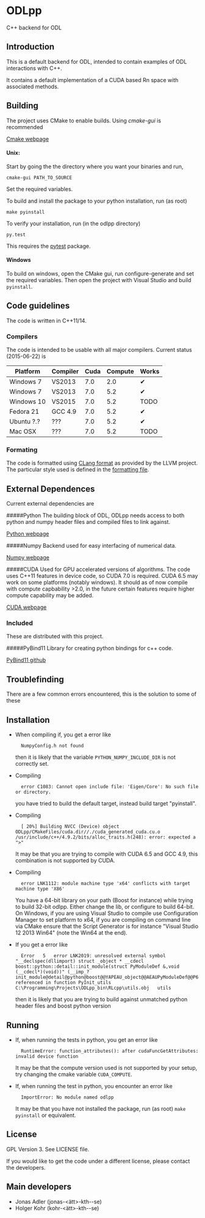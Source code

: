 ODLpp
=====

C++ backend for ODL

Introduction
--------------------
This is a default backend for ODL, intended to contain examples of ODL interactions with C++.

It contains a default implementation of a CUDA based Rn space with associated methods.

Building
--------------------
The project uses CMake to enable builds. Using *cmake-gui* is recommended

[Cmake webpage](http://www.cmake.org/)

#### Unix:
Start by going the the directory where you want your binaries and run,

    cmake-gui PATH_TO_SOURCE

Set the required variables.

To build and install the package to your python installation, run (as root)

    make pyinstall

To verify your installation, run (in the odlpp directory)

    py.test

This requires the [pytest](http://pytest.org/latest/) package.

#### Windows

To build on windows, open the CMake gui, run configure-generate and set the required variables. Then open the project with Visual Studio and build `pyinstall`.

Code guidelines
--------------------
The code is written in C++11/14.

### Compilers
The code is intended to be usable with all major compilers. Current status (2015-06-22) is

| Platform     	| Compiler 	| Cuda 	| Compute 	| Works 	|
|--------------	|----------	|------	|---------	|-------	|
| Windows 7    	| VS2013   	| 7.0  	| 2.0     	| ✔     	|
| Windows 7    	| VS2013   	| 7.0  	| 5.2     	| ✔     	|
| Windows 10   	| VS2015   	| 7.0  	| 5.2     	| TODO  	|
| Fedora 21    	| GCC 4.9  	| 7.0  	| 5.2     	| ✔     	|
| Ubuntu ?.? 	| ???      	| 7.0  	| 5.2     	| ✔     	|
| Mac OSX 	| ???      	| 7.0  	| 5.2     	| TODO     	|

### Formating
The code is formatted using [CLang format](http://clang.llvm.org/docs/ClangFormat.html) as provided by the LLVM project. The particular style used is defined in the [formatting file](_clang-format).

External Dependences
--------------------
Current external dependencies are

#####Python
The building block of ODL, ODLpp needs access to both python and numpy header files and compiled files to link against.

[Python webpage](https://www.python.org/)

#####Numpy
Backend used for easy interfacing of numerical data.

[Numpy webpage](http://www.numpy.org/)

#####CUDA
Used for GPU accelerated versions of algorithms. The code uses C++11 features in device code, so CUDA 7.0 is required. CUDA 6.5 may work on some platforms (notably windows). It should as of now compile with compute capbability >2.0, in the future certain features require higher compute capability may be added.

[CUDA webpage](https://developer.nvidia.com/cuda-downloads)

### Included
These are distributed with this project.

#####PyBind11
Library for creating python bindings for c++ code.

[PyBind11 github](https://github.com/wjakob/pybind11)

Troublefinding
--------------
There are a few common errors encountered, this is the solution to some of these

## Installation
* When compiling if, you get a error like

        NumpyConfig.h not found

    then it is likely that the variable `PYTHON_NUMPY_INCLUDE_DIR` is not correctly set.

* Compiling

        error C1083: Cannot open include file: 'Eigen/Core': No such file or directory.

    you have tried to build the default target, instead build target "pyinstall".


* Compiling

        [ 20%] Building NVCC (Device) object ODLpp/CMakeFiles/cuda.dir//./cuda_generated_cuda.cu.o /usr/include/c++/4.9.2/bits/alloc_traits.h(248): error: expected a ">"

    It may be that you are trying to compile with CUDA 6.5 and GCC 4.9, this combination is not supported by CUDA.

* Compiling

        error LNK1112: module machine type 'x64' conflicts with target machine type 'X86'

    You have a 64-bit library on your path (Boost for instance) while trying to build 32-bit odlpp. Either change the lib, or configure to build 64-bit. On Windows, if you are using Visual Studio to compile use Configuration Manager to set platform to x64, if you are compiling on command line via CMake ensure that the Script Generator is for instance "Visual Studio 12 2013 Win64" (note the Win64 at the end).


* If you get a error like

        Error	5	error LNK2019: unresolved external symbol "__declspec(dllimport) struct _object * __cdecl boost::python::detail::init_module(struct PyModuleDef &,void (__cdecl*)(void))" (__imp_?init_module@detail@python@boost@@YAPEAU_object@@AEAUPyModuleDef@@P6AXXZ@Z) referenced in function PyInit_utils	C:\Programming\Projects\ODLpp_bin\RLcpp\utils.obj	utils

    then it is likely that you are trying to build against unmatched python header files and boost python version

## Running

* If, when running the tests in python, you get an error like

        RuntimeError: function_attributes(): after cudaFuncGetAttributes: invalid device function

    It may be that the compute version used is not supported by your setup, try changing the cmake variable `CUDA_COMPUTE`.

* If, when running the test in python, you encounter an error like

        ImportError: No module named odlpp

    It may be that you have not installed the package, run (as root) `make pyinstall` or equivalent.
    
License
-------

GPL Version 3. See LICENSE file.

If you would like to get the code under a different license, please contact the
developers.

Main developers
---------------

- Jonas Adler (jonas-<ätt>-kth-<dot>-se)
- Holger Kohr (kohr-<ätt>-kth-<dot>-se)
